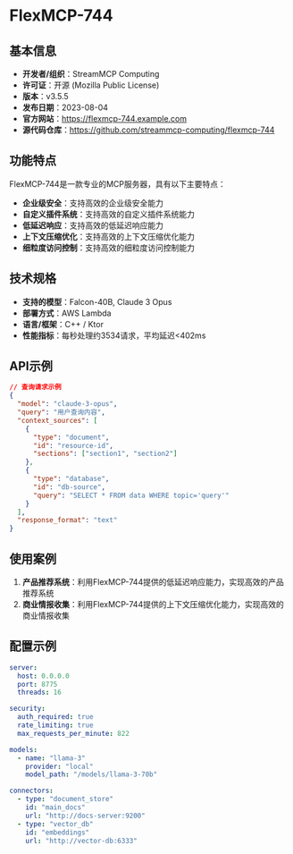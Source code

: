 # FlexMCP-744

## 基本信息

- **开发者/组织**：StreamMCP Computing
- **许可证**：开源 (Mozilla Public License)
- **版本**：v3.5.5
- **发布日期**：2023-08-04
- **官方网站**：https://flexmcp-744.example.com
- **源代码仓库**：https://github.com/streammcp-computing/flexmcp-744

## 功能特点

FlexMCP-744是一款专业的MCP服务器，具有以下主要特点：

- **企业级安全**：支持高效的企业级安全能力
- **自定义插件系统**：支持高效的自定义插件系统能力
- **低延迟响应**：支持高效的低延迟响应能力
- **上下文压缩优化**：支持高效的上下文压缩优化能力
- **细粒度访问控制**：支持高效的细粒度访问控制能力


## 技术规格

- **支持的模型**：Falcon-40B, Claude 3 Opus
- **部署方式**：AWS Lambda
- **语言/框架**：C++ / Ktor
- **性能指标**：每秒处理约3534请求，平均延迟<402ms

## API示例

```json
// 查询请求示例
{
  "model": "claude-3-opus",
  "query": "用户查询内容",
  "context_sources": [
    {
      "type": "document",
      "id": "resource-id",
      "sections": ["section1", "section2"]
    },
    {
      "type": "database",
      "id": "db-source",
      "query": "SELECT * FROM data WHERE topic='query'"
    }
  ],
  "response_format": "text"
}
```

## 使用案例

1. **产品推荐系统**：利用FlexMCP-744提供的低延迟响应能力，实现高效的产品推荐系统
2. **商业情报收集**：利用FlexMCP-744提供的上下文压缩优化能力，实现高效的商业情报收集


## 配置示例

```yaml
server:
  host: 0.0.0.0
  port: 8775
  threads: 16

security:
  auth_required: true
  rate_limiting: true
  max_requests_per_minute: 822

models:
  - name: "llama-3"
    provider: "local"
    model_path: "/models/llama-3-70b"

connectors:
  - type: "document_store"
    id: "main_docs"
    url: "http://docs-server:9200"
  - type: "vector_db"
    id: "embeddings"
    url: "http://vector-db:6333"
```